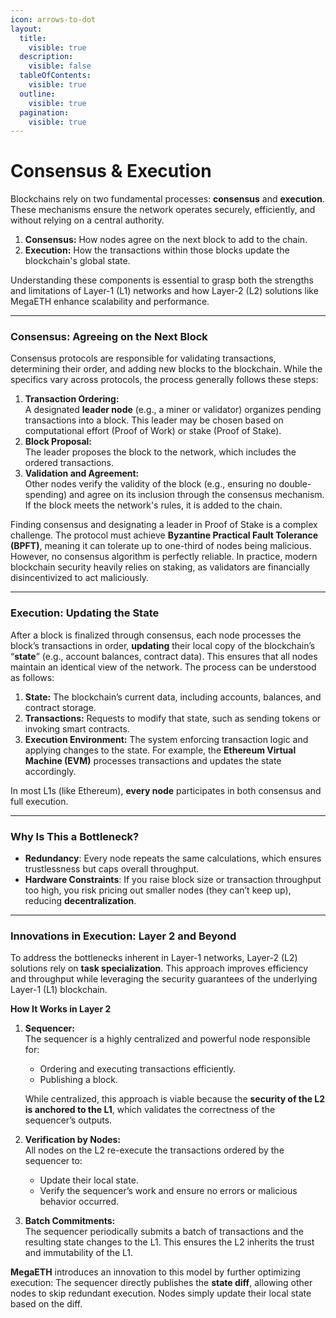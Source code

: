 ```yaml
---
icon: arrows-to-dot
layout:
  title:
    visible: true
  description:
    visible: false
  tableOfContents:
    visible: true
  outline:
    visible: true
  pagination:
    visible: true
---
```


# Consensus & Execution

Blockchains rely on two fundamental processes: **consensus** and **execution**. These mechanisms ensure the network operates securely, efficiently, and without relying on a central authority.

1. **Consensus:** How nodes agree on the next block to add to the chain.
2. **Execution:** How the transactions within those blocks update the blockchain's global state.

Understanding these components is essential to grasp both the strengths and limitations of Layer-1 (L1) networks and how Layer-2 (L2) solutions like MegaETH enhance scalability and performance.

***

### Consensus: Agreeing on the Next Block

Consensus protocols are responsible for validating transactions, determining their order, and adding new blocks to the blockchain. While the specifics vary across protocols, the process generally follows these steps:

1. **Transaction Ordering:**\
   A designated **leader node** (e.g., a miner or validator) organizes pending transactions into a block. This leader may be chosen based on computational effort (Proof of Work) or stake (Proof of Stake).
2. **Block Proposal:**\
   The leader proposes the block to the network, which includes the ordered transactions.
3. **Validation and Agreement:**\
   Other nodes verify the validity of the block (e.g., ensuring no double-spending) and agree on its inclusion through the consensus mechanism. If the block meets the network's rules, it is added to the chain.

Finding consensus and designating a leader in Proof of Stake is a complex challenge. The protocol must achieve **Byzantine Practical Fault Tolerance (BPFT)**, meaning it can tolerate up to one-third of nodes being malicious. However, no consensus algorithm is perfectly reliable. In practice, modern blockchain security heavily relies on staking, as validators are financially disincentivized to act maliciously.

***

### Execution: Updating the State

After a block is finalized through consensus, each node processes the block’s transactions in order, **updating** their local copy of the blockchain’s “**state**” (e.g., account balances, contract data). This ensures that all nodes maintain an identical view of the network. The process can be understood as follows:

1. **State:** The blockchain’s current data, including accounts, balances, and contract storage.
2. **Transactions:** Requests to modify that state, such as sending tokens or invoking smart contracts.
3. **Execution Environment:** The system enforcing transaction logic and applying changes to the state. For example, the **Ethereum Virtual Machine (EVM)** processes transactions and updates the state accordingly.

In most L1s (like Ethereum), **every node** participates in both consensus and full execution.

***

### Why Is This a Bottleneck?

* **Redundancy**: Every node repeats the same calculations, which ensures trustlessness but caps overall throughput.
* **Hardware Constraints**: If you raise block size or transaction throughput too high, you risk pricing out smaller nodes (they can’t keep up), reducing **decentralization**.

***

### **Innovations in Execution: Layer 2 and Beyond**

To address the bottlenecks inherent in Layer-1 networks, Layer-2 (L2) solutions rely on **task specialization**. This approach improves efficiency and throughput while leveraging the security guarantees of the underlying Layer-1 (L1) blockchain.

**How It Works in Layer 2**

1.  **Sequencer:**\
    The sequencer is a highly centralized and powerful node responsible for:

    * Ordering and executing transactions efficiently.
    * Publishing a block.

    While centralized, this approach is viable because the **security of the L2 is anchored to the L1**, which validates the correctness of the sequencer’s outputs.
2. **Verification by Nodes:**\
   All nodes on the L2 re-execute the transactions ordered by the sequencer to:
   * Update their local state.
   * Verify the sequencer’s work and ensure no errors or malicious behavior occurred.
3. **Batch Commitments:**\
   The sequencer periodically submits a batch of transactions and the resulting state changes to the L1. This ensures the L2 inherits the trust and immutability of the L1.

**MegaETH** introduces an innovation to this model by further optimizing execution: The sequencer directly publishes the **state diff**, allowing other nodes to skip redundant execution. Nodes simply update their local state based on the diff.
